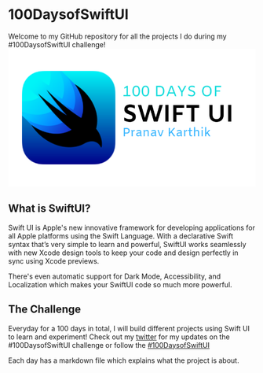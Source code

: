 # 100DaysofSwiftUI
Welcome to my GitHub repository for all the projects I do during my #100DaysofSwiftUI challenge!
![SwiftUI](100%20Days%20of.png)

## What is SwiftUI?
Swift UI is Apple's new innovative framework for developing applications for all Apple platforms using the Swift Language. With a declarative Swift syntax that’s very simple to learn and powerful, SwiftUI works seamlessly with new Xcode design tools to keep your code and design perfectly in sync using Xcode previews. 

There's even automatic support for Dark Mode, Accessibility, and Localization which makes your SwiftUI code so much more powerful. 

## The Challenge
Everyday for a 100 days in total, I will build different projects using Swift UI to learn and experiment! Check out my [twitter](https://twitter.com/tech_pranav) for my updates on the #100DaysofSwiftUI challenge or follow the [#100DaysofSwiftUI](https://twitter.com/hashtag/100DaysOfSwiftUI?)

Each day has a markdown file which explains what the project is about.
